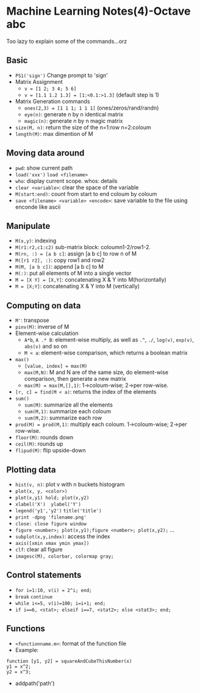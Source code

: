 # Machine Learning Notes(4)-Octave abc

Too lazy to explain some of the commands...orz

<!--more-->

## Basic
 - `PS1('sign')` Change prompt to 'sign'
 - Matrix Assignment
     - `v = [1 2; 3 4; 5 6]`
     - `v = [1.1 1.2 1.3] = [1:<0.1:>1.3]` (default step is 1)
 - Matrix Generation commands
     - `ones(2,3) = [1 1 1; 1 1 1]` (ones/zeros/rand/randn)
     - `eye(n)`: generate n by n identical matrix
     - `magic(n)`: generate n by n magic matrix
 - `size(M, n)`: return the size of the n=1:row n=2:coloum
 - `length(M)`: max dimention of M

## Moving data around
 - `pwd`: show current path
 - `load('xxx')` `load <filename>`
 - `who`: display current scope. whos: details
 - `clear <variable>`: clear the space of the variable
 - `M(start:end)`: count from start to end coloum by coloum
 - `save <filename> <variable> <encode>`: save variable to the file using enconde like ascii

## Manipulate
 - `M(x,y)`: indexing
 - `M(r1:r2,c1:c2)` sub-matrix block: coloumn1-2/row1-2.
 - `M(rn, :) = [a b c]`: assign [a b c] to row n of M
 - `M([r1 r2], :)`: copy row1 and row2
 - `M(M, [a b c])`: append [a b c] to M
 - `M(:)`: put all elements of M into a single vector
 - `M = [X Y] = [X,Y]`: concatenating X & Y into M(horizontally)
 - `M = [X;Y]`: concatenating X & Y into M (vertically)

## Computing on data
 - `M'`: transpose
 - `pinv(M)`: inverse of M
 - Element-wise calculation
     - `A*b`, `A .* B`: element-wise multiply, as well as `.^`, `./`, `log(v)`, `exp(v)`, `abs(v)` and so on
     - `M < a`: element-wise comparison, which returns a boolean matrix
 - `max()`
     - `[value, index] = max(M)`
     - `max(M,N)`: M and N are of the same size, do element-wise comparison, then generate a new matrix
     - `max(M) = max(M,[],1)`: 1->coloum-wise; 2->per row-wise.
 - `[r, c] = find(M < a)`: returns the index of the elements
 - `sum()`
     - `sum(M)`: summarize all the elements
     - `sum(M,1)`: summarize each coloum
     - `sum(M,2)`: summarize each row
 - `prod(M) = prod(M,1)`: multiply each coloum. 1->coloum-wise; 2->per row-wise.
 - `floor(M)`: rounds down
 - `ceil(M)`: rounds up
 - `flipud(M)`: flip upside-down

## Plotting data
 - `hist(v, n)`: plot v with n buckets histogram
 - `plot(x, y, <color>)`
 - `plot(x,y1) hold; plot(x,y2)`
 - `xlabel('X')  ylabel('Y')`
 - `legend('y1','y2')`  `title('title')`
 - `print -dpng 'filename.png'`
 - `close: close figure window`
 - `figure <number>; plot(x,y1);figure <number>; plot(x,y2);` ...
 - `subplot(x,y,index)`: access the index
 - `axis([xmin xmax ymin ymax])`
 - `clf`: clear all figure
 - `imagesc(M), colorbar, colormap gray;`

## Control statements
 - `for i=1:10, v(i) = 2^i; end;`
 - `break` `continue`
 - `while i<=5, v(i)=100; i=i+1; end;`
 - `if i==6, <stat>; elseif i==7, <stat2>; else <stat3>; end;`

## Functions
 - `<functionname.m>`: format of the function file
 - Example:
 ```
 function [y1, y2] = squareAndCubeThisNumber(x)
 y1 = x^2;
 y2 = x^3;
 ``` 
 - addpath('path')

